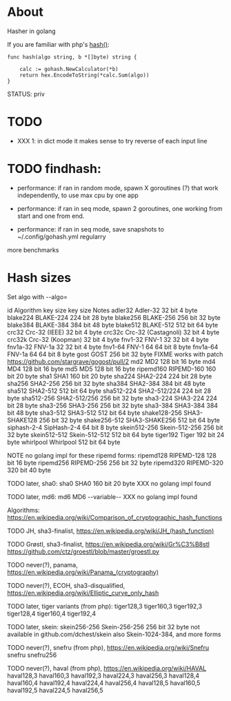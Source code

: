 # About

Hasher in golang


If you are familiar with php's [hash()](php.net/manual/en/function.hash.php):
```
func hash(algo string, b *[]byte) string {

	calc := gohash.NewCalculator(*b)
	return hex.EncodeToString(*calc.Sum(algo))
}
```

STATUS: priv


# TODO

* XXX 1: in dict mode it makes sense to try reverse of each input line


# TODO findhash:
* performance: if ran in random mode, spawn X goroutines (?) that work independently,
    to use max cpu by one app

* performance: if ran in seq mode, spawn 2 goroutines, one working from start and one from end.

* performance: if ran in seq mode, save snapshots to ~/.config/gohash.yml regularry


more benchmarks




# Hash sizes

Set algo with --algo=<id>

id            Algorithm           key size key size     Notes
adler32       Adler-32            32 bit   4 byte
blake224      BLAKE-224           224 bit  28 byte
blake256      BLAKE-256           256 bit  32 byte
blake384      BLAKE-384           384 bit  48 byte
blake512      BLAKE-512           512 bit  64 byte
crc32         Crc-32 (IEEE)       32 bit   4 byte
crc32c        Crc-32 (Castagnoli) 32 bit   4 byte
crc32k        Crc-32 (Koopman)    32 bit   4 byte
fnv1-32       FNV-1 32            32 bit   4 byte
fnv1a-32      FNV-1a 32           32 bit   4 byte
fnv1-64       FNV-1 64            64 bit   8 byte
fnv1a-64      FNV-1a 64           64 bit   8 byte
gost          GOST                256 bit  32 byte      FIXME works with patch https://github.com/stargrave/gogost/pull/2
md2           MD2                 128 bit  16 byte
md4           MD4                 128 bit  16 byte
md5           MD5                 128 bit  16 byte
ripemd160     RIPEMD-160          160 bit  20 byte
sha1          SHA1                160 bit  20 byte
sha224        SHA2-224            224 bit  28 byte
sha256        SHA2-256            256 bit  32 byte
sha384        SHA2-384            384 bit  48 byte
sha512        SHA2-512            512 bit  64 byte
sha512-224    SHA2-512/224        224 bit  28 byte
sha512-256    SHA2-512/256        256 bit  32 byte
sha3-224      SHA3-224            224 bit  28 byte
sha3-256      SHA3-256            256 bit  32 byte
sha3-384      SHA3-384            384 bit  48 byte
sha3-512      SHA3-512            512 bit  64 byte
shake128-256  SHA3-SHAKE128       256 bit  32 byte
shake256-512  SHA3-SHAKE256       512 bit  64 byte
siphash-2-4   SipHash-2-4         64 bit   8 byte
skein512-256  Skein-512-256       256 bit  32 byte
skein512-512  Skein-512-512       512 bit  64 byte
tiger192      Tiger               192 bit  24 byte
whirlpool     Whirlpool           512 bit  64 byte


NOTE no golang impl for these ripemd forms:
ripemd128     RIPEMD-128          128 bit  16 byte
ripemd256     RIPEMD-256          256 bit  32 byte
ripemd320     RIPEMD-320          320 bit  40 byte

TODO later, sha0:
sha0          SHA0                160 bit  20 byte      XXX no golang impl found

TODO later, md6:
md6           MD6                   --variable--        XXX no golang impl found


Algorithms: https://en.wikipedia.org/wiki/Comparison_of_cryptographic_hash_functions



TODO JH, sha3-finalist, https://en.wikipedia.org/wiki/JH_(hash_function)

TODO Grøstl, sha3-finalist, https://en.wikipedia.org/wiki/Gr%C3%B8stl
    https://github.com/ctz/groestl/blob/master/groestl.py

TODO never(?), panama, https://en.wikipedia.org/wiki/Panama_(cryptography)

TODO never(?), ECOH, sha3-disqualified, https://en.wikipedia.org/wiki/Elliptic_curve_only_hash


TODO later, tiger variants (from php):
tiger128,3
tiger160,3
tiger192,3
tiger128,4
tiger160,4
tiger192,4

TODO later, skein:
skein256-256  Skein-256-256       256 bit  32 byte
    not available in github.com/dchest/skein
    also Skein-1024-384, and more forms



TODO never(?), snefru (from php), https://en.wikipedia.org/wiki/Snefru
snefru
snefru256

TODO never(?), haval (from php), https://en.wikipedia.org/wiki/HAVAL
haval128,3
haval160,3
haval192,3
haval224,3
haval256,3
haval128,4
haval160,4
haval192,4
haval224,4
haval256,4
haval128,5
haval160,5
haval192,5
haval224,5
haval256,5
